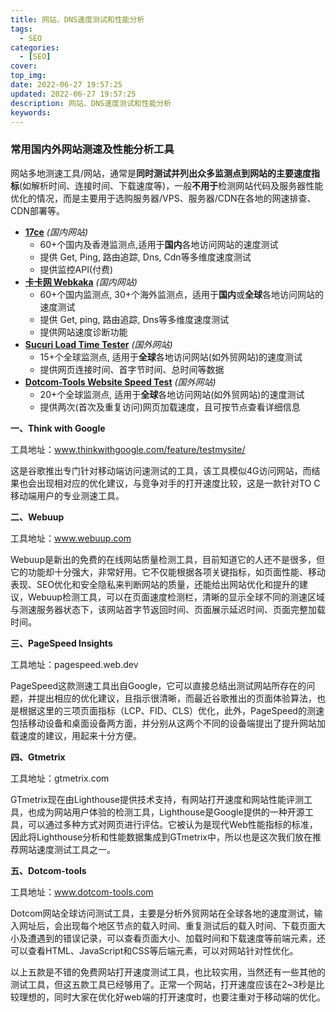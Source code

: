 ```yaml
---
title: 网站、DNS速度测试和性能分析
tags:
  - SEO
categories:
  - [SEO]
cover: 
top_img: 
date: 2022-06-27 19:57:25
updated: 2022-06-27 19:57:25 
description: 网站、DNS速度测试和性能分析
keywords:
---
```


### 常用国内外网站测速及性能分析工具

网站多地测速工具/网站，通常是**同时测试并列出众多监测点到网站的主要速度指标**(如解析时间、连接时间、下载速度等)，一般**不用于**检测网站代码及服务器性能优化的情况，而是主要用于选购服务器/VPS、服务器/CDN在各地的网速排查、CDN部署等。

- [**17ce**](https://www.17ce.com/) *(国内网站)*
  - 60+个国内及香港监测点,适用于**国内**各地访问网站的速度测试
  - 提供 Get, Ping, 路由追踪, Dns, Cdn等多维度速度测试
  - 提供监控API(付费)
- [**卡卡网 Webkaka**](http://www.webkaka.com/) *(国内网站)*
  - 60+个国内监测点, 30+个海外监测点，适用于**国内**或**全球**各地访问网站的速度测试
  - 提供 Get, ping, 路由追踪, Dns等多维度速度测试
  - 提供网站速度诊断功能
- [**Sucuri Load Time Tester**](https://performance.sucuri.net/) *(国外网站)*
  - 15+个全球监测点, 适用于**全球**各地访问网站(如外贸网站)的速度测试
  - 提供网页连接时间、首字节时间、总时间等数据
- [**Dotcom-Tools Website Speed Test**](https://www.dotcom-tools.com/website-speed-test.aspx) *(国外网站)*
  - 20+个全球监测点, 适用于**全球**各地访问网站(如外贸网站)的速度测试
  - 提供两次(首次及重复访问)网页加载速度，且可按节点查看详细信息



**一、Think with Google**

工具地址：www.thinkwithgoogle.com/feature/testmysite/

这是谷歌推出专门针对移动端访问速测试的工具，该工具模似4G访问网站，而结果也会出现相对应的优化建议，与竞争对手的打开速度比较，这是一款针对TO C移动端用户的专业测速工具。

**二、Webuup**

工具地址：www.webuup.com

Webuup是新出的免费的在线网站质量检测工具，目前知道它的人还不是很多，但它的功能却十分强大，非常好用。它不仅能根据各项关键指标，如页面性能、移动表现、SEO优化和安全隐私来判断网站的质量，还能给出网站优化和提升的建议，Webuup检测工具，可以在页面速度检测栏，清晰的显示全球不同的测速区域与测速服务器状态下，该网站首字节返回时间、页面展示延迟时间、页面完整加载时间。

**三、PageSpeed Insights**

工具地址：pagespeed.web.dev

PageSpeed这款测速工具出自Google，它可以直接总结出测试网站所存在的问题，并提出相应的优化建议，且指示很清晰，而最近谷歌推出的页面体验算法，也是根据这里的三项页面指标（LCP、FID、CLS）优化，此外，PageSpeed的测速包括移动设备和桌面设备两方面，并分别从这两个不同的设备端提出了提升网站加载速度的建议，用起来十分方便。

**四、Gtmetrix**

工具地址：gtmetrix.com

GTmetrix现在由Lighthouse提供技术支持，有网站打开速度和网站性能评测工具，也成为网站用户体验的检测工具，Lighthouse是Google提供的一种开源工具，可以通过多种方式对网页进行评估。它被认为是现代Web性能指标的标准，因此将Lighthouse分析和性能数据集成到GTmetrix中，所以也是这次我们放在推荐网站速度测试工具之一。

**五、Dotcom-tools**

工具地址：www.dotcom-tools.com

Dotcom网站全球访问测试工具，主要是分析外贸网站在全球各地的速度测试，输入网址后，会出现每个地区节点的载入时间、重复测试后的载入时间、下载页面大小及遭遇到的错误记录，可以查看页面大小、加载时间和下载速度等前端元素，还可以查看HTML、JavaScript和CSS等后端元素，可以对网站针对性优化。

​		以上五款是不错的免费网站打开速度测试工具，也比较实用，当然还有一些其他的测试工具，但这五款工具已经够用了。正常一个网站，打开速度应该在2~3秒是比较理想的，同时大家在优化好web端的打开速度时，也要注重对于移动端的优化。

